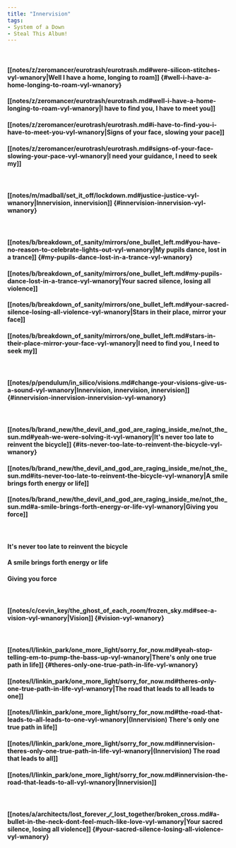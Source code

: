```yaml
---
title: "Innervision"
tags:
- System of a Down
- Steal This Album!
---
```

&nbsp;
#### [[notes/z/zeromancer/eurotrash/eurotrash.md#were-silicon-stitches-vyl-wnanory|Well I have a home, longing to roam]] {#well-i-have-a-home-longing-to-roam-vyl-wnanory}
#### [[notes/z/zeromancer/eurotrash/eurotrash.md#well-i-have-a-home-longing-to-roam-vyl-wnanory|I have to find you, I have to meet you]]
#### [[notes/z/zeromancer/eurotrash/eurotrash.md#i-have-to-find-you-i-have-to-meet-you-vyl-wnanory|Signs of your face, slowing your pace]]
#### [[notes/z/zeromancer/eurotrash/eurotrash.md#signs-of-your-face-slowing-your-pace-vyl-wnanory|I need your guidance, I need to seek my]]
&nbsp;
#### [[notes/m/madball/set_it_off/lockdown.md#justice-justice-vyl-wnanory|Innervision, innervision]] {#innervision-innervision-vyl-wnanory}
&nbsp;
#### [[notes/b/breakdown_of_sanity/mirrors/one_bullet_left.md#you-have-no-reason-to-celebrate-lights-out-vyl-wnanory|My pupils dance, lost in a trance]] {#my-pupils-dance-lost-in-a-trance-vyl-wnanory}
#### [[notes/b/breakdown_of_sanity/mirrors/one_bullet_left.md#my-pupils-dance-lost-in-a-trance-vyl-wnanory|Your sacred silence, losing all violence]]
#### [[notes/b/breakdown_of_sanity/mirrors/one_bullet_left.md#your-sacred-silence-losing-all-violence-vyl-wnanory|Stars in their place, mirror your face]]
#### [[notes/b/breakdown_of_sanity/mirrors/one_bullet_left.md#stars-in-their-place-mirror-your-face-vyl-wnanory|I need to find you, I need to seek my]]
&nbsp;
#### [[notes/p/pendulum/in_silico/visions.md#change-your-visions-give-us-a-sound-vyl-wnanory|Innervision, innervision, innervision]] {#innervision-innervision-innervision-vyl-wnanory}
&nbsp;
#### [[notes/b/brand_new/the_devil_and_god_are_raging_inside_me/not_the_sun.md#yeah-we-were-solving-it-vyl-wnanory|It's never too late to reinvent the bicycle]] {#its-never-too-late-to-reinvent-the-bicycle-vyl-wnanory}
#### [[notes/b/brand_new/the_devil_and_god_are_raging_inside_me/not_the_sun.md#its-never-too-late-to-reinvent-the-bicycle-vyl-wnanory|A smile brings forth energy or life]]
#### [[notes/b/brand_new/the_devil_and_god_are_raging_inside_me/not_the_sun.md#a-smile-brings-forth-energy-or-life-vyl-wnanory|Giving you force]]
&nbsp;
#### It's never too late to reinvent the bicycle
#### A smile brings forth energy or life
#### Giving you force
&nbsp;
#### [[notes/c/cevin_key/the_ghost_of_each_room/frozen_sky.md#see-a-vision-vyl-wnanory|Vision]] {#vision-vyl-wnanory}
&nbsp;
#### [[notes/l/linkin_park/one_more_light/sorry_for_now.md#yeah-stop-telling-em-to-pump-the-bass-up-vyl-wnanory|There's only one true path in life]] {#theres-only-one-true-path-in-life-vyl-wnanory}
#### [[notes/l/linkin_park/one_more_light/sorry_for_now.md#theres-only-one-true-path-in-life-vyl-wnanory|The road that leads to all leads to one]]
#### [[notes/l/linkin_park/one_more_light/sorry_for_now.md#the-road-that-leads-to-all-leads-to-one-vyl-wnanory|(Innervision) There's only one true path in life]]
#### [[notes/l/linkin_park/one_more_light/sorry_for_now.md#innervision-theres-only-one-true-path-in-life-vyl-wnanory|(Innervision) The road that leads to all]]
#### [[notes/l/linkin_park/one_more_light/sorry_for_now.md#innervision-the-road-that-leads-to-all-vyl-wnanory|Innervision]]
&nbsp;
#### [[notes/a/architects/lost_forever_∕∕_lost_together/broken_cross.md#a-bullet-in-the-neck-dont-feel-much-like-love-vyl-wnanory|Your sacred silence, losing all violence]] {#your-sacred-silence-losing-all-violence-vyl-wnanory}
